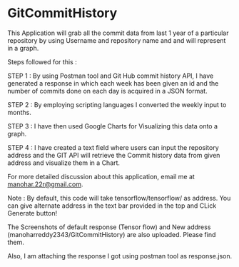 # GitCommitHistory
This Application will grab all the commit data from last 1 year of a particular repository by using Username and repository name and and will represent in a graph.


Steps followed for this :

STEP 1 : By using Postman tool and Git Hub commit history API, I have generated a response in which each week has been given an id and the number of commits done on each day is acquired in a JSON format.

STEP 2 : By employing scripting languages I converted the weekly input to months.

STEP 3 : I have then used Google Charts for Visualizing this data onto a graph.

STEP 4 : I have created a text field where users can input the repository address and the GIT API will retrieve the Commit history data from given address and visualize them in a Chart.

For more detailed discussion about this application,  email me at manohar.22r@gmail.com.

Note : By default, this code will take tensorflow/tensorflow/ as address. You can give alternate address in the text bar provided in the top and CLick Generate button!

The Screenshots of default response (Tensor flow) and New address (manoharreddy2343/GitCommitHistory) are also uploaded. Please find them.

Also, I am attaching  the response I got using postman tool as response.json.

